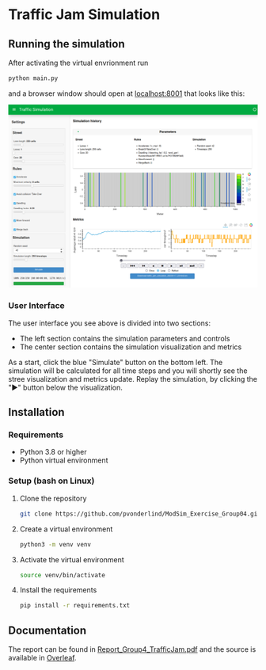 # Traffic Jam Simulation

## Running the simulation

After activating the virtual envrionment run

```python
python main.py
```

and a browser window should open at [localhost:8001](http://localhost:8001) that looks like this:

![User Interface screenshot](./user_interface.png)

### User Interface

The user interface you see above is divided into two sections:

* The left section contains the simulation parameters and controls
* The center section contains the simulation visualization and metrics

As a start, click the blue "Simulate" button on the bottom left. The simulation will be calculated for all time steps and you will shortly see the stree visualization and metrics update. Replay the simulation, by clicking the "▶" button below the visualization.
## Installation

### Requirements

* Python 3.8 or higher
* Python virtual environment

### Setup (bash on Linux)

1. Clone the repository

    ```bash
    git clone https://github.com/pvonderlind/ModSim_Exercise_Group04.git
    ```

2. Create a virtual environment

    ```bash
    python3 -m venv venv
    ```
3. Activate the virtual environment

    ```bash
    source venv/bin/activate
    ```
4. Install the requirements

    ```bash
    pip install -r requirements.txt
    ```

## Documentation

The report can be found in [Report_Group4_TrafficJam.pdf](https://github.com/pvonderlind/ModSim_Exercise_Group04/blob/main/Report_Group4_TrafficJam.pdf) and the source is available in [Overleaf](https://www.overleaf.com/7462244329cmmnqhkhbrbr).
